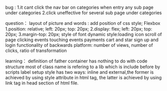 <!--
# Apni Dukaan <img src="https://emojipedia-us.s3.dualstack.us-west-1.amazonaws.com/thumbs/160/microsoft/209/shopping-trolley_1f6d2.png" width="50" height="50" />

Shopping! Who hate shopping? Everyone wants to get their hands on latest fashion trends and smartest new gadgets.
<p align="center"><img src="https://im.idiva.com/content/2015/Dec/shopping_10.gif" width = 70%></p>

Shopping with your best friends can be a fun experience! You get to spend some quality time, and bond over new trends.
<p align="center"><img src="https://www.upbeatsoles.com/wp-content/uploads/2014/07/1-going-shopping.gif" width = 65%>></p>

But shopping with friends too can be a nightmare! Especially if your friends insist on taking a long walk in crowded bazaars, with stacks of cash, and heavy shopping bags.
<p align="center"><img src="https://media1.tenor.com/images/c5ddf9fb5699cd1f4d9d7268adb11f99/tenor.gif" width = 65%></p>

Now say goodbye to those tensions because [Apni Dukaan](https://qazimaazarshad.github.io/Apni-Dukaan/) is here.
<p align="center"><img src="https://media.tenor.com/images/9ab245324a95fdb46ba5a06f8e20143e/tenor.gif" width = 50%></p>

Everything you are looking for is just a click away at [Apni Dukaan](https://qazimaazarshad.github.io/Apni-Dukaan/). Stop wandering around packed malls to compare prices, as you can grab a bargain at [Apni Dukaan](https://qazimaazarshad.github.io/Apni-Dukaan/) where everything is cheaper than the market, and your purchases will be at your doorsteps without much wait.
<p align="center"><img src="https://media.tenor.com/images/4f49a0b0e1f4dc01b809a9886bdcc372/tenor.gif" width = 55%></p>

Take a chill pill because [Apni Dukaan](https://qazimaazarshad.github.io/Apni-Dukaan/) is here to save you from headaches of traditional shopping.
<p align="center"><img src="https://media1.tenor.com/images/84870528cb9933ad568d5a042a0cd03f/tenor.gif" width = 60%></p>

## A sneak peek into what we have here🙈 :


### Home Page

<p>
<img width=80% src="https://user-images.githubusercontent.com/98693953/196968571-95b302c6-67ca-4df4-bd9c-4bafe5e281c4.png">
</p>

### Category-Page

<p>
<img width=80% src="https://user-images.githubusercontent.com/98693953/196969081-473f6d49-b292-48bf-85e0-fd631a39a2bf.png">
</p>
<br />
<p>
<img width=80% src="https://github.com/anupammaurya6767/Apni-Dukaan/blob/master/Images/s3.png">
</p>


### Product Page

<p>
<img width=80% src="https://user-images.githubusercontent.com/98693953/196969851-e19cacd5-fd48-44df-aa42-681b07936b7c.png">
</p>

### Sign-up Page

<p>
<img width=80% src="https://github.com/anupammaurya6767/Apni-Dukaan/blob/master/Images/s5.png">
</p>

### Offers Page
<p>
<img width=80% src="https://i.postimg.cc/C5m0GHc1/Offers-Page.jpg">
</p>

### My Cart Page
<p>
<img width=80% src="https://user-images.githubusercontent.com/98693953/196970051-776c3d20-65cb-4891-a304-3a9af05b628b.png">
</p>

### Contact us page
<p>
<img width=80% src="https://i.postimg.cc/tT8SL175/contactus.jpg">
</p>

### FAQs Page
<p>
<img width=80% src="https://user-images.githubusercontent.com/98693953/196970369-3a478dcf-9fc6-4829-812d-bca571b632a9.png">
</p>

## About

<p>
<div>
<div>
<img src="Images\Logo\ApniDukan.png" height = "95" align = "left" padding-bottom = "10px"/>
<div>
ApniDukaan.com is a site where everyone gets everything they need. ApniDukaan.com allows users to buy items of their choice from a wide range of products such as clothes, electronic gadgets, toys, electric appliances, cosmetics, household products, stationery, books, and many more.
</div>
</div>
</p>

## Link to the Website

https://qazimaazarshad.github.io/Apni-Dukaan/

## Tech Stack

<img src="https://www.freepnglogos.com/uploads/html5-logo-png/html5-logo-best-web-design-psd-html-cms-development-ecommerce-6.png" width="200" alt="" />

## How to get started❓

You can refer to the following articles on the basics of Git and Github and also contact the Project Mentors, in case you are stuck:

- If you don't have git on your machine, [install](https://help.github.com/articles/set-up-git/) it.
- [Watch this video to get started, if you have no clue about open source](https://youtu.be/SL5KKdmvJ1U)
- [Forking a Repo](https://help.github.com/en/github/getting-started-with-github/fork-a-repo)
- [Cloning a Repo](https://docs.github.com/en/github/creating-cloning-and-archiving-repositories/cloning-a-repository-from-github/cloning-a-repository)
- [How to create an Issue](https://docs.github.com/en/issues/tracking-your-work-with-issues/creating-issues/creating-an-issue)
- [How to create a Pull Request](https://opensource.com/article/19/7/create-pull-request-github)
- [Getting started with Git and GitHub](https://towardsdatascience.com/getting-started-with-git-and-github-6fcd0f2d4ac6)

## Contribution Guidelines 🏗

Are we missing any of your favorite features, which you think you can add to it❓ We invite you to contribute to this project and improve it further

To start contributing, follow the below guidelines:

**🌟.**  Star🌟 the repository to appreciate the work.

**0.**  Take a look at the existing [issues](https://github.com/QAZIMAAZARSHAD/Apni-Dukaan/issues) or create your own issues. Wait for the Issue to be assigned to you after which you can start working on it.

**1.**  Fork [this](https://github.com/QAZIMAAZARSHAD/Apni-Dukaan) repository.

**2.**  Clone your forked copy of the project.

```
git clone --depth 1 https://github.com/<your_user_name>/Apni-Dukaan.git
```

**3.** Navigate to the project directory :file_folder: .

```
cd Apni-Dukaan
```

**4.** Add a reference(remote) to the original repository.

```
git remote add upstream https://github.com/QAZIMAAZARSHAD/Apni-Dukaan.git
```

**5.** Check the remotes for this repository.

```
git remote -v
```

**6.** Always take a pull from the upstream repository to your master branch to keep it at par with the main project(updated repository).

```
git pull upstream master
```

**7.** Create a new branch.

```
git checkout -b <your_branch_name>
```

**8.** Perform your desired changes to the code base.

<p align="center"><img width=50% src="https://media2.giphy.com/media/L1R1tvI9svkIWwpVYr/giphy.gif?cid=ecf05e47pzi2rpig0vc8pjusra8hiai1b91zgiywvbubu9vu&rid=giphy.gif"></p>

**9.** Track your changes:heavy_check_mark: .

```
git add .
```

**10.** Commit your changes .

```
git commit -m "Relevant message"
```

**11.** Push the committed changes in your feature branch to your remote repo.

```
git push -u origin <your_branch_name>
```

**12.** To create a pull request, click on `compare and pull requests`. Please ensure you compare your feature branch to the desired branch of the repo you are supposed to make a PR to.

**13.** Add an appropriate title and description to your pull request explaining your changes and efforts done.

**14.** Click on `Create Pull Request`.

**15.** Voila :exclamation: You have made a PR to the Apni-Dukaan project :boom: . Sit back patiently and relax while the project maintainers review your PR. Please understand, at times the time taken to review a PR can vary from a few hours to a few days.

<p align="center"><img src="https://media.tenor.com/images/b562ddcfb131e962f9dfa01bd32a30d1/tenor.gif" width=50%></p>

## Project Admin👨‍

<p align="center">
<a href="https://www.linkedin.com/in/qazi-maaz-arshad/">
<img width=50% src="https://i.postimg.cc/qBmW9QyM/profile.gif"></p>
<h5 align="center"><b>Qazi Maaz Arshad</b></a>

## Open Source Programs we have been associated with

<p align="center">
<a href="https://devincept.codes/projects.html" target="_black">
<img width=60% src="https://raw.githubusercontent.com/smv1999/CompetitiveProgrammingQuestionBank/master/images/devincept.gif"></p>

## Code of Conduct
<p align="center">
<a href="https://github.com/QAZIMAAZARSHAD/Apni-Dukaan/blob/master/CODE_OF_CONDUCT.md">
<img width=60% src="https://cdn-media-1.freecodecamp.org/images/1*v4jyaugHQXBSf2O4D66Onw.gif"></p>
<h5 align="center"><b>Click to read</b></a>

## License
<p align="center">
<a href="https://github.com/QAZIMAAZARSHAD/Apni-Dukaan/blob/master/LICENSE">
<img width=65% src="https://media0.giphy.com/media/3ornjXbo3cjqh2BIyY/200.gif"></p>
<h5 align="center"><b>MIT License</b></a>

## Contributors
<a href="https://github.com/QAZIMAAZARSHAD/Apni-Dukaan/graphs/contributors">
  <img src="https://contrib.rocks/image?repo=QAZIMAAZARSHAD/Apni-Dukaan" />
</a>
# MaxCharming
-->
bug :
1.it cant click the nav bar on categories when entry any sub page under categories
2.click uneffective for several sub page under categories

question：
layout of picture and words : add position of css style; Flexbox              1.position: relative; left: 20px; top: 20px;   2.display: flex; left: 20px; top: 20px;   3.margin-top: 20px;
style of font
dynamic style:loading icon
scroll of page
clicking events
touching events
payments
cart and star
sign up and login
functionality of backwards platform: number of views, number of clicks, ratio of transformation

learning：
definition of father container has nothing to do with code structure
most of class name is refering to a lib which is include before by scripts label
setup style has two ways: inline and external,the former is achieved by using style attribute in html tag, the latter is achieved by using link tag in head section of html file.
